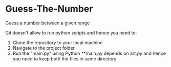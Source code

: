 # Guess-The-Number
Guess a number between a given range

Git doesn't allow to run python scripts and hence you need to:
1. Clone the repository to your local machine
2. Navigate to the project folder
3. Run the "main.py" using Python
**main.py depends on art.py and hence you need to keep both the files in same directory
